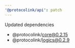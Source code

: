 ```yaml
---
'@protocolink/api': patch
---
```


Updated dependencies
- @protocolink/core@0.2.15
- @protocolink/logics@0.2.9
